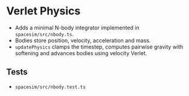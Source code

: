 # Verlet Physics

- Adds a minimal N-body integrator implemented in `spacesim/src/nbody.ts`.
- Bodies store position, velocity, acceleration and mass.
- `updatePhysics` clamps the timestep, computes pairwise gravity with softening
  and advances bodies using velocity Verlet.

## Tests
- `spacesim/src/nbody.test.ts`

